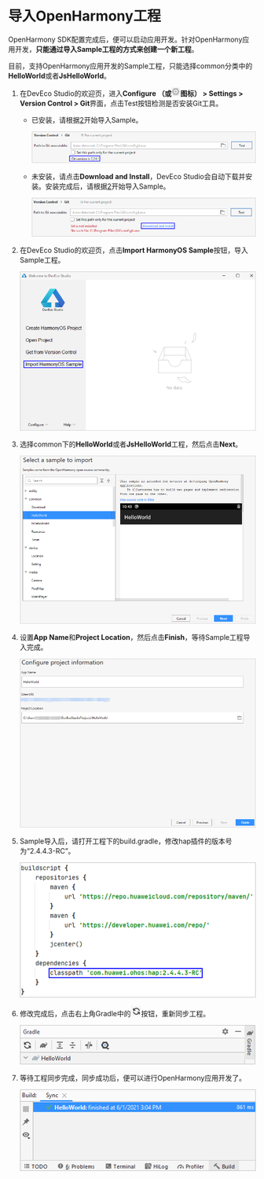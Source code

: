 # 导入OpenHarmony工程<a name="ZH-CN_TOPIC_0000001163914943"></a>

OpenHarmony SDK配置完成后，便可以启动应用开发。针对OpenHarmony应用开发，**只能通过导入Sample工程的方式来创建一个新工程**。

目前，支持OpenHarmony应用开发的Sample工程，只能选择common分类中的**HelloWorld**或者**JsHelloWorld**。

1.  在DevEco Studio的欢迎页，进入**Configure （或**![](figures/zh-cn_image_0000001118018452.png)**图标） \> Settings \> Version Control \> Git**界面，点击Test按钮检测是否安装Git工具。
    -   已安装，请根据[2](#li5947194711181)开始导入Sample。

        ![](figures/zh-cn_image_0000001118018088.png)

    -   未安装，请点击**Download and Install**，DevEco Studio会自动下载并安装。安装完成后，请根据[2](#li5947194711181)开始导入Sample。

        ![](figures/zh-cn_image_0000001164498191.png)


2.  <a name="li5947194711181"></a>在DevEco Studio的欢迎页，点击**Import HarmonyOS Sample**按钮，导入Sample工程。

    ![](figures/zh-cn_image_0000001163835551.png)

3.  选择common下的**HelloWorld**或者**JsHelloWorld**工程，然后点击**Next**。

    ![](figures/zh-cn_image_0000001164506365.png)

4.  设置**App Name**和**Project Location**，然后点击**Finish**，等待Sample工程导入完成。

    ![](figures/zh-cn_image_0000001163915521.png)

5.  Sample导入后，请打开工程下的build.gradle，修改hap插件的版本号为“2.4.4.3-RC”。

    ![](figures/zh-cn_image_0000001117475776.png)

6.  修改完成后，点击右上角Gradle中的![](figures/zh-cn_image_0000001163835553.png)按钮，重新同步工程。

    ![](figures/zh-cn_image_0000001117635680.png)

7.  等待工程同步完成，同步成功后，便可以进行OpenHarmony应用开发了。

    ![](figures/zh-cn_image_0000001163915523.png)


